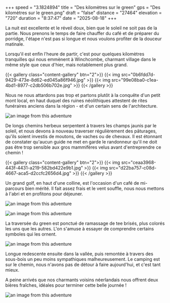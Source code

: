 +++
speed = "3.1824894"
title = "Des kilomètres sur le green"
gps = "Des kilomètres sur le green.png"
draft = "false"
distance = "27464"
elevation = "720"
duration = "8:37:47"
date = "2025-08-18"
+++


La nuit est excellente et le réveil doux, bien que le soleil ne soit pas de la partie. Nous prenons le temps de faire chauffer du café et de préparer du porridge, l'étape n'est pas si longue et nous voulons profiter de la douceur matinale. 

Lorsqu'il est enfin l'heure de partir, c'est pour quelques kilomètres tranquilles qui nous emmènent à Winchcombe, charmant village dans le même style que ceux d'hier, mais notablement plus grand. 

{{< gallery class="content-gallery" btn="2">}}
{{< img src="0b6fdd7d-9429-473e-8d62-ed045a86f946.jpg" >}}
{{< img src="99e08ba0-c1ea-4bd1-8977-c2db506b702e.jpg" >}}
{{< /gallery >}}


Nous ne nous attardons pas trop et partons plutôt à la conquête d'un petit mont local, en haut duquel des ruines néolithiques attestent de rites funéraires anciens dans la région - et d'un certain sens de l'architecture.

![an image from this adventure](178b07cc-0e7f-4035-8014-6d60a8bf9a00.jpg)

De longs chemins herbeux serpentent à travers les champs jaunis par le soleil, et nous devons à nouveau traverser régulièrement des pâturages, qu'ils soient investis de moutons, de vaches ou de chevaux. Il est étonnant de constater qu'aucun guide ne met en garde le randonneur qu'il ne doit pas être trop sensible aux gros mammifères velus avant d'entreprendre ce chemin !

{{< gallery class="content-gallery" btn="2">}}
{{< img src="ceaa3968-443f-4431-a219-582bd422e9b1.jpg" >}}
{{< img src="d22ba757-c08d-4667-aca5-d2ccfc2656d4.jpg" >}}
{{< /gallery >}}


Un grand golf, en haut d'une colline, est l'occasion d'un café de mi-parcours bien mérité. Il fait assez frais et le vent souffle, nous nous mettons à l'abri et en profitons pour déjeuner.

![an image from this adventure](25cb1c74-b474-4bde-ad2d-b8abb082df23.jpg)

![an image from this adventure](6f97260d-73e7-4e00-9433-5808857e05ac.jpg)

La traversée du green est ponctué de ramassage de tee brisés, plus colorés les uns que les autres. L'on s'amuse à essayer de comprendre certains symboles qui les ornent.

![an image from this adventure](c7c012ca-8790-4ed4-8802-5e92a1c9f9e1.jpg)

Longue redescente ensuite dans la vallée, puis remontée à travers des sous-bois un peu moins sympathiques malheureusement. Le camping est sur le chemin, nous n'avons pas de détour à faire aujourd'hui, et c'est tant mieux.

A peine arrivés que nos charmants voisins néerlandais nous offrent deux bières fraîches, idéales pour terminer cette belle journée !

![an image from this adventure](6c21ec22-a3a7-427a-9140-db44d8bc29fd.jpg)

